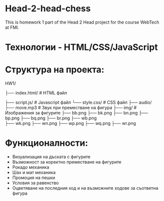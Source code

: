 # Head-2-head-chess

This is homework 1 part of the Head 2 Head project for the course WebTech at FMI.

# Технологии - HTML/CSS/JavaScript

# Структура на проекта:
HW1/

├── index.html/        # HTML файл

├── script.js/         # Javascript файл
└── style.css/         # CSS файл
├── audio/
    ├── move.mp3       # Звук при преместване на фигура
├── img/               # Изображения за фигурите
    ├── bb.png
    ├── bk.png
    ├── bn.png
    ├── bp.png
    ├── bq.png
    ├── br.png
    ├── wb.png    
    ├── wk.png
    ├── wn.png
    ├── wp.png
    ├── wq.png
    ├── wr.png

# Функционалности:
- Визуализация на дъската с фигурите
- Възможност за коректно преместване на фигурите
- Рокадо механика
- Шах и мат механика
- Промоция на пешки
- Условия за равенство
- Оцветяване на последния ход и на възможните ходове за съответна фигура
